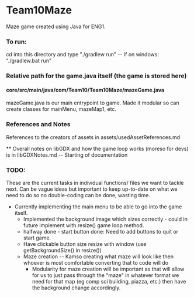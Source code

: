 # Team10Maze
Maze game created using Java for ENG1.

### To run:
cd into this directory and type "./gradlew run" -- if on windows: "./gradlew.bat run"

### Relative path for the game.java itself (the game is stored here)
#### core/src/main/java/com/Team10/Team10Maze/mazeGame.java
mazeGame.java is our main entrypoint to game.
Made it modular so can create classes for mainMenu, mazeMap1, etc.

### References and Notes
References to the creators of assets in assets/usedAssetReferences.md

** Overall notes on libGDX and how the game loop works (moreso for devs) is in libGDXNotes.md -- Starting of documentation


### TODO:
These are the current tasks in individual functions/ files we want to tackle next. Can be vague ideas but important to keep up-to-date on what we need to do so no double-coding can be done, wasting time.

- Currently implementing the main menu to be able to go into the game itself.
    - Implemented the background image which sizes correctly - could in future implement with resize() game loop method.
    - halfway done - start button done: Need to add buttons to quit or start game.
    - Have clickable button size resize with window (use getBackgroundSize() in resize())
    - Maze creation -- Kamso creating what maze will look like then whoever is most comfortable converting that to code will do
         - Modularity for maze creation will be important as that will allow for us to just pass through the "maze" in whatever format we need for that map (eg comp sci building, piazza, etc.) then have the background change accordingly.
